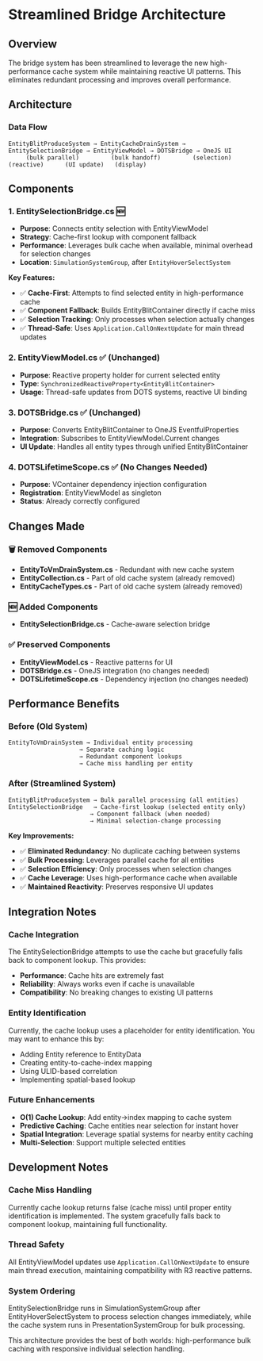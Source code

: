 # Streamlined Bridge Architecture

## Overview

The bridge system has been streamlined to leverage the new high-performance cache system while maintaining reactive UI patterns. This eliminates redundant processing and improves overall performance.

## Architecture

### **Data Flow**
```
EntityBlitProduceSystem → EntityCacheDrainSystem → EntitySelectionBridge → EntityViewModel → DOTSBridge → OneJS UI
     (bulk parallel)         (bulk handoff)         (selection)          (reactive)      (UI update)   (display)
```

## Components

### 1. **EntitySelectionBridge.cs** 🆕
- **Purpose**: Connects entity selection with EntityViewModel
- **Strategy**: Cache-first lookup with component fallback
- **Performance**: Leverages bulk cache when available, minimal overhead for selection changes
- **Location**: `SimulationSystemGroup`, after `EntityHoverSelectSystem`

**Key Features:**
- ✅ **Cache-First**: Attempts to find selected entity in high-performance cache
- ✅ **Component Fallback**: Builds EntityBlitContainer directly if cache miss
- ✅ **Selection Tracking**: Only processes when selection actually changes
- ✅ **Thread-Safe**: Uses `Application.CallOnNextUpdate` for main thread updates

### 2. **EntityViewModel.cs** ✅ (Unchanged)
- **Purpose**: Reactive property holder for current selected entity
- **Type**: `SynchronizedReactiveProperty<EntityBlitContainer>`
- **Usage**: Thread-safe updates from DOTS systems, reactive UI binding

### 3. **DOTSBridge.cs** ✅ (Unchanged)
- **Purpose**: Converts EntityBlitContainer to OneJS EventfulProperties
- **Integration**: Subscribes to EntityViewModel.Current changes
- **UI Update**: Handles all entity types through unified EntityBlitContainer

### 4. **DOTSLifetimeScope.cs** ✅ (No Changes Needed)
- **Purpose**: VContainer dependency injection configuration
- **Registration**: EntityViewModel as singleton
- **Status**: Already correctly configured

## Changes Made

### **🗑️ Removed Components**
- **EntityToVmDrainSystem.cs** - Redundant with new cache system
- **EntityCollection.cs** - Part of old cache system (already removed)
- **EntityCacheTypes.cs** - Part of old cache system (already removed)

### **🆕 Added Components**
- **EntitySelectionBridge.cs** - Cache-aware selection bridge

### **✅ Preserved Components**
- **EntityViewModel.cs** - Reactive patterns for UI
- **DOTSBridge.cs** - OneJS integration (no changes needed)
- **DOTSLifetimeScope.cs** - Dependency injection (no changes needed)

## Performance Benefits

### **Before (Old System)**
```
EntityToVmDrainSystem → Individual entity processing
                    → Separate caching logic
                    → Redundant component lookups
                    → Cache miss handling per entity
```

### **After (Streamlined System)**
```
EntityBlitProduceSystem → Bulk parallel processing (all entities)
EntitySelectionBridge   → Cache-first lookup (selected entity only)
                       → Component fallback (when needed)
                       → Minimal selection-change processing
```

**Key Improvements:**
- ✅ **Eliminated Redundancy**: No duplicate caching between systems
- ✅ **Bulk Processing**: Leverages parallel cache for all entities
- ✅ **Selection Efficiency**: Only processes when selection changes
- ✅ **Cache Leverage**: Uses high-performance cache when available
- ✅ **Maintained Reactivity**: Preserves responsive UI updates

## Integration Notes

### **Cache Integration**
The EntitySelectionBridge attempts to use the cache but gracefully falls back to component lookup. This provides:
- **Performance**: Cache hits are extremely fast
- **Reliability**: Always works even if cache is unavailable
- **Compatibility**: No breaking changes to existing UI patterns

### **Entity Identification**
Currently, the cache lookup uses a placeholder for entity identification. You may want to enhance this by:
- Adding Entity reference to EntityData
- Creating entity-to-cache-index mapping
- Using ULID-based correlation
- Implementing spatial-based lookup

### **Future Enhancements**
- **O(1) Cache Lookup**: Add entity→index mapping to cache system
- **Predictive Caching**: Cache entities near selection for instant hover
- **Spatial Integration**: Leverage spatial systems for nearby entity caching
- **Multi-Selection**: Support multiple selected entities

## Development Notes

### **Cache Miss Handling**
Currently cache lookup returns false (cache miss) until proper entity identification is implemented. The system gracefully falls back to component lookup, maintaining full functionality.

### **Thread Safety**
All EntityViewModel updates use `Application.CallOnNextUpdate` to ensure main thread execution, maintaining compatibility with R3 reactive patterns.

### **System Ordering**
EntitySelectionBridge runs in SimulationSystemGroup after EntityHoverSelectSystem to process selection changes immediately, while the cache system runs in PresentationSystemGroup for bulk processing.

This architecture provides the best of both worlds: high-performance bulk caching with responsive individual selection handling.